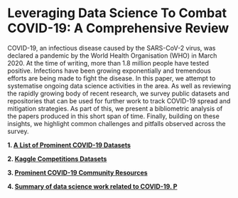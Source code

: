 # Leveraging Data Science To Combat COVID-19: A Comprehensive Review
COVID-19, an infectious disease caused by the SARS-CoV-2 virus, was declared a pandemic by the World Health Organisation (WHO) in March 2020. At the time of writing, more than 1.8 million people have tested positive. Infections have been growing exponentially and tremendous efforts are being made to fight the disease. In this paper, we attempt to systematise ongoing data science activities in the area. As well as reviewing the rapidly growing body of recent research, we survey public datasets and repositories that can be used for further work to track COVID-19 spread and mitigation strategies. As part of this, we present a bibliometric analysis of the papers produced in this short span of time. Finally, building on these insights, we highlight common challenges and pitfalls observed across the survey. 

**1. [A List of Prominent COVID-19 Datasets](https://github.com/siddiquelatif/Leveraging-Data-Science-To-Combat-COVID-19-A-Comprehensive-Review/blob/master/datasets.md)**


**2. [Kaggle Competitions Datasets](https://github.com/siddiquelatif/Leveraging-Data-Science-To-Combat-COVID-19-A-Comprehensive-Review/blob/master/competitions.md)**

**3. [Prominent COVID-19 Community Resources](https://github.com/siddiquelatif/Leveraging-Data-Science-To-Combat-COVID-19-A-Comprehensive-Review/blob/master/resources.md)**

**4. [Summary of data science work related to COVID-19. P](https://github.com/siddiquelatif/Leveraging-Data-Science-To-Combat-COVID-19-A-Comprehensive-Review/blob/master/review.md)**
